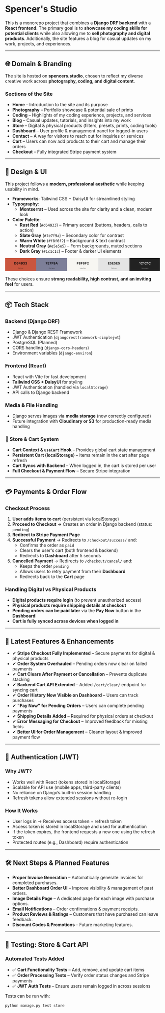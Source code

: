 # Spencer's Studio

This is a monorepo project that combines a **Django DRF backend** with a **React frontend**. The primary goal is to **showcase my coding skills for potential clients** while also allowing me to **sell photography and digital products**. Additionally, the site features a blog for casual updates on my work, projects, and experiences.

---

## 🌐 Domain & Branding

The site is hosted on **spencers.studio**, chosen to reflect my diverse creative work across **photography, coding, and digital content**.

### Sections of the Site

- **Home** – Introduction to the site and its purpose  
- **Photography** – Portfolio showcase & potential sale of prints  
- **Coding** – Highlights of my coding experience, projects, and services  
- **Blog** – Casual updates, tutorials, and insights into my work  
- **Store** – Digital & physical products (filters, presets, prints, coding tools)  
- **Dashboard** – User profile & management panel for logged-in users  
- **Contact** – A way for visitors to reach out for inquiries or services  
- **Cart** – Users can now add products to their cart and manage their orders  
- **Checkout** – Fully integrated Stripe payment system  

---

## 🎨 Design & UI

This project follows a **modern, professional aesthetic** while keeping usability in mind.

- **Frameworks**: Tailwind CSS + DaisyUI for streamlined styling  
- **Typography**:  
  - **Montserrat** – Used across the site for clarity and a clean, modern look  
- **Color Palette**:
  - **Rust Red** (`#d64933`) – Primary accent (buttons, headers, calls to action)  
  - **Slate Gray** (`#7e7f9a`) – Secondary color for contrast  
  - **Warm White** (`#f8f6f2`) – Background & text contrast  
  - **Neutral Gray** (`#e5e5e5`) – Form backgrounds, muted sections  
  - **Dark Gray** (`#1c1c1c`) – Footer & darker UI elements  

![Colour Palette](readme-assets/coolors.jpg)

These choices ensure **strong readability, high contrast, and an inviting feel** for users.

---

## 📦 Tech Stack

### Backend (Django DRF)

- Django & Django REST Framework  
- JWT Authentication (`djangorestframework-simplejwt`)  
- PostgreSQL (Planned)  
- CORS handling (`django-cors-headers`)  
- Environment variables (`django-environ`)  

### Frontend (React)

- React with Vite for fast development  
- **Tailwind CSS + DaisyUI** for styling  
- JWT Authentication (handled via `localStorage`)  
- API calls to Django backend  

### Media & File Handling

- Django serves images via **media storage** (now correctly configured)  
- Future integration with **Cloudinary or S3** for production-ready media handling  

### 🛒 Store & Cart System

- **Cart Context & `useCart` Hook** – Provides global cart state management  
- **Persistent Cart (localStorage)** – Items remain in the cart after page refresh  
- **Cart Syncs with Backend** – When logged in, the cart is stored per user  
- **Full Checkout & Payment Flow** – Secure Stripe integration  

---

## 💳 Payments & Order Flow

### Checkout Process

1. **User adds items to cart** (persistent via localStorage)
2. **Proceed to Checkout** → Creates an order in Django backend (status: `pending`)
3. **Redirect to Stripe Payment Page**
4. **Successful Payment** → Redirects to `/checkout/success/` and:
   - Confirms the order as `paid`
   - Clears the user's cart (both frontend & backend)
   - Redirects to **Dashboard** after 5 seconds
5. **Cancelled Payment** → Redirects to `/checkout/cancel/` and:
   - Keeps the order `pending`
   - Allows users to retry payment from their **Dashboard**
   - Redirects back to the **Cart** page

### Handling Digital vs Physical Products

- **Digital products require login** (to prevent unauthorized access)
- **Physical products require shipping details at checkout**
- **Pending orders can be paid later** via the **Pay Now** button in the **Dashboard**
- **Cart is fully synced across devices when logged in**

---

## 🚀 Latest Features & Enhancements

- ✔ **Stripe Checkout Fully Implemented** – Secure payments for digital & physical products  
- ✔ **Order System Overhauled** – Pending orders now clear on failed payments  
- ✔ **Cart Clears After Payment or Cancellation** – Prevents duplicate stacking  
- ✔ **Backend Cart API Extended** – Added `/cart/clear/` endpoint for syncing cart  
- ✔ **Order History Now Visible on Dashboard** – Users can track purchases  
- ✔ **"Pay Now" for Pending Orders** – Users can complete pending payments  
- ✔ **Shipping Details Added** – Required for physical orders at checkout  
- ✔ **Error Messaging for Checkout** – Improved feedback for missing fields  
- ✔ **Better UI for Order Management** – Cleaner layout & improved payment flow  

---

## 🔐 Authentication (JWT)

### Why JWT?

- Works well with React (tokens stored in localStorage)
- Scalable for API use (mobile apps, third-party clients)
- No reliance on Django’s built-in session handling
- Refresh tokens allow extended sessions without re-login

### How It Works

- User logs in → Receives access token + refresh token
- Access token is stored in localStorage and used for authentication
- If the token expires, the frontend requests a new one using the refresh token
- Protected routes (e.g., Dashboard) require authentication

---

## 🛠 Next Steps & Planned Features

- **Proper Invoice Generation** – Automatically generate invoices for completed purchases.  
- **Better Dashboard Order UI** – Improve visibility & management of past orders.  
- **Image Details Page** – A dedicated page for each image with purchase options.  
- **Email Notifications** – Order confirmations & payment receipts.  
- **Product Reviews & Ratings** – Customers that have purchased can leave feedback.  
- **Discount Codes & Promotions** – Future marketing features.  

---

## 🧪 Testing: Store & Cart API

### Automated Tests Added

- ✅ **Cart Functionality Tests** – Add, remove, and update cart items  
- ✅ **Order Processing Tests** – Verify order status changes and Stripe payments  
- ✅ **JWT Auth Tests** – Ensure users remain logged in across sessions  

Tests can be run with:

```bash
python manage.py test store
